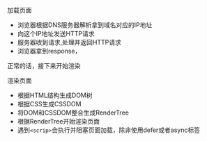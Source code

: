 加载页面
- 浏览器根据DNS服务器解析拿到域名对应的IP地址
- 向这个IP地址发送HTTP请求
- 服务器收到请求,处理并返回HTTP请求
- 浏览器拿到response，

正常的话，接下来开始渲染

渲染页面
- 根据HTML结构生成DOM树
- 根据CSS生成CSSDOM
- 将DOM和CSSDOM整合生成RenderTree
- 根据RenderTree开始渲染页面
- 遇到`<scrip>`会执行并阻塞页面加载，除非使用defer或者async标签